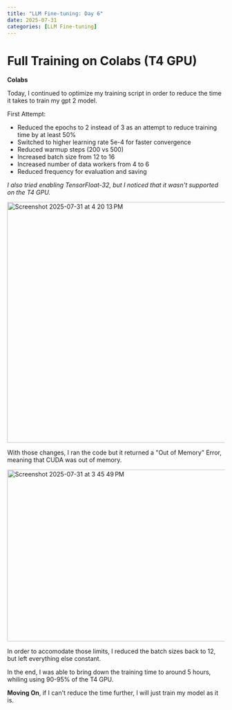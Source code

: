 ```yaml
---
title: "LLM Fine-tuning: Day 6"
date: 2025-07-31
categories: [LLM Fine-tuning]
---
```


# Full Training on Colabs (T4 GPU)

**Colabs**

Today, I continued to optimize my training script in order to reduce the time it takes to train my gpt 2 model.

First Attempt:
- Reduced the epochs to 2 instead of 3 as an attempt to reduce training time by at least 50%
- Switched to higher learning rate 5e-4 for faster convergence
- Reduced warmup steps (200 vs 500)
- Increased batch size from 12 to 16
- Increased number of data workers from 4 to 6
- Reduced frequency for evaluation and saving

*I also tried enabling TensorFloat-32, but I noticed that it wasn't supported on the T4 GPU.*

<img width="524" height="556" alt="Screenshot 2025-07-31 at 4 20 13 PM" src="https://github.com/user-attachments/assets/a1705bd9-0f2c-496e-aa81-1bc82ca26f22" />

With those changes, I ran the code but it returned a "Out of Memory" Error, meaning that CUDA was out of memory.

<img width="1096" height="397" alt="Screenshot 2025-07-31 at 3 45 49 PM" src="https://github.com/user-attachments/assets/379b97b2-00c7-4785-9001-1d9cd7b7a777" />

In order to accomodate those limits, I reduced the batch sizes back to 12, but left everything else constant.

In the end, I was able to bring down the training time to around 5 hours, whiling using 90-95% of the T4 GPU.

**Moving On**, if I can't reduce the time further, I will just train my model as it is.
